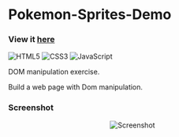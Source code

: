 # Pokemon-Sprites-Demo

### View it [here](https://guillaumeauger85.github.io/Pokemon-Sprites-Demo/)

![HTML5](https://img.shields.io/badge/html5-%23E34F26.svg?style=for-the-badge&logo=html5&logoColor=white) ![CSS3](https://img.shields.io/badge/css3-%231572B6.svg?style=for-the-badge&logo=css3&logoColor=white) ![JavaScript](https://img.shields.io/badge/javascript-%23323330.svg?style=for-the-badge&logo=javascript&logoColor=%23F7DF1E)

DOM manipulation exercise.

Build a web page with Dom manipulation.

### Screenshot

<p align="center">
  <img src="https://user-images.githubusercontent.com/49698792/181602710-f1a19551-5d63-468c-85d1-e05b8a6d206b.PNG" alt="Screenshot">
</p>




